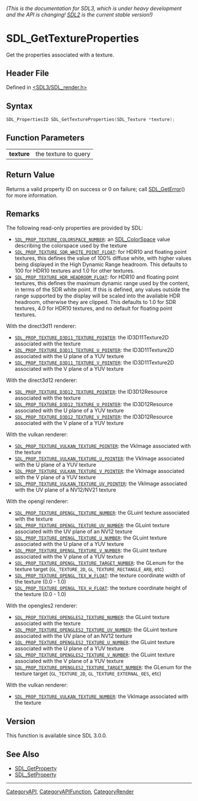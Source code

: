 ###### (This is the documentation for SDL3, which is under heavy development and the API is changing! [SDL2](https://wiki.libsdl.org/SDL2/) is the current stable version!)
# SDL_GetTextureProperties

Get the properties associated with a texture.

## Header File

Defined in [<SDL3/SDL_render.h>](https://github.com/libsdl-org/SDL/blob/main/include/SDL3/SDL_render.h)

## Syntax

```c
SDL_PropertiesID SDL_GetTextureProperties(SDL_Texture *texture);

```

## Function Parameters

|                 |                      |
| --------------- | -------------------- |
| **texture**     | the texture to query |

## Return Value

Returns a valid property ID on success or 0 on failure; call
[SDL_GetError](SDL_GetError)() for more information.

## Remarks

The following read-only properties are provided by SDL:

- [`SDL_PROP_TEXTURE_COLORSPACE_NUMBER`](SDL_PROP_TEXTURE_COLORSPACE_NUMBER):
  an [SDL_ColorSpace](SDL_ColorSpace) value describing the colorspace used
  by the texture
- [`SDL_PROP_TEXTURE_SDR_WHITE_POINT_FLOAT`](SDL_PROP_TEXTURE_SDR_WHITE_POINT_FLOAT):
  for HDR10 and floating point textures, this defines the value of 100%
  diffuse white, with higher values being displayed in the High Dynamic
  Range headroom. This defaults to 100 for HDR10 textures and 1.0 for other
  textures.
- [`SDL_PROP_TEXTURE_HDR_HEADROOM_FLOAT`](SDL_PROP_TEXTURE_HDR_HEADROOM_FLOAT):
  for HDR10 and floating point textures, this defines the maximum dynamic
  range used by the content, in terms of the SDR white point. If this is
  defined, any values outside the range supported by the display will be
  scaled into the available HDR headroom, otherwise they are clipped. This
  defaults to 1.0 for SDR textures, 4.0 for HDR10 textures, and no default
  for floating point textures.

With the direct3d11 renderer:

- [`SDL_PROP_TEXTURE_D3D11_TEXTURE_POINTER`](SDL_PROP_TEXTURE_D3D11_TEXTURE_POINTER):
  the ID3D11Texture2D associated with the texture
- [`SDL_PROP_TEXTURE_D3D11_TEXTURE_U_POINTER`](SDL_PROP_TEXTURE_D3D11_TEXTURE_U_POINTER):
  the ID3D11Texture2D associated with the U plane of a YUV texture
- [`SDL_PROP_TEXTURE_D3D11_TEXTURE_V_POINTER`](SDL_PROP_TEXTURE_D3D11_TEXTURE_V_POINTER):
  the ID3D11Texture2D associated with the V plane of a YUV texture

With the direct3d12 renderer:

- [`SDL_PROP_TEXTURE_D3D12_TEXTURE_POINTER`](SDL_PROP_TEXTURE_D3D12_TEXTURE_POINTER):
  the ID3D12Resource associated with the texture
- [`SDL_PROP_TEXTURE_D3D12_TEXTURE_U_POINTER`](SDL_PROP_TEXTURE_D3D12_TEXTURE_U_POINTER):
  the ID3D12Resource associated with the U plane of a YUV texture
- [`SDL_PROP_TEXTURE_D3D12_TEXTURE_V_POINTER`](SDL_PROP_TEXTURE_D3D12_TEXTURE_V_POINTER):
  the ID3D12Resource associated with the V plane of a YUV texture

With the vulkan renderer:

- [`SDL_PROP_TEXTURE_VULKAN_TEXTURE_POINTER`](SDL_PROP_TEXTURE_VULKAN_TEXTURE_POINTER):
  the VkImage associated with the texture
- [`SDL_PROP_TEXTURE_VULKAN_TEXTURE_U_POINTER`](SDL_PROP_TEXTURE_VULKAN_TEXTURE_U_POINTER):
  the VkImage associated with the U plane of a YUV texture
- [`SDL_PROP_TEXTURE_VULKAN_TEXTURE_V_POINTER`](SDL_PROP_TEXTURE_VULKAN_TEXTURE_V_POINTER):
  the VkImage associated with the V plane of a YUV texture
- [`SDL_PROP_TEXTURE_VULKAN_TEXTURE_UV_POINTER`](SDL_PROP_TEXTURE_VULKAN_TEXTURE_UV_POINTER):
  the VkImage associated with the UV plane of a NV12/NV21 texture

With the opengl renderer:

- [`SDL_PROP_TEXTURE_OPENGL_TEXTURE_NUMBER`](SDL_PROP_TEXTURE_OPENGL_TEXTURE_NUMBER):
  the GLuint texture associated with the texture
- [`SDL_PROP_TEXTURE_OPENGL_TEXTURE_UV_NUMBER`](SDL_PROP_TEXTURE_OPENGL_TEXTURE_UV_NUMBER):
  the GLuint texture associated with the UV plane of an NV12 texture
- [`SDL_PROP_TEXTURE_OPENGL_TEXTURE_U_NUMBER`](SDL_PROP_TEXTURE_OPENGL_TEXTURE_U_NUMBER):
  the GLuint texture associated with the U plane of a YUV texture
- [`SDL_PROP_TEXTURE_OPENGL_TEXTURE_V_NUMBER`](SDL_PROP_TEXTURE_OPENGL_TEXTURE_V_NUMBER):
  the GLuint texture associated with the V plane of a YUV texture
- [`SDL_PROP_TEXTURE_OPENGL_TEXTURE_TARGET_NUMBER`](SDL_PROP_TEXTURE_OPENGL_TEXTURE_TARGET_NUMBER):
  the GLenum for the texture target (`GL_TEXTURE_2D`,
  `GL_TEXTURE_RECTANGLE_ARB`, etc)
- [`SDL_PROP_TEXTURE_OPENGL_TEX_W_FLOAT`](SDL_PROP_TEXTURE_OPENGL_TEX_W_FLOAT):
  the texture coordinate width of the texture (0.0 - 1.0)
- [`SDL_PROP_TEXTURE_OPENGL_TEX_H_FLOAT`](SDL_PROP_TEXTURE_OPENGL_TEX_H_FLOAT):
  the texture coordinate height of the texture (0.0 - 1.0)

With the opengles2 renderer:

- [`SDL_PROP_TEXTURE_OPENGLES2_TEXTURE_NUMBER`](SDL_PROP_TEXTURE_OPENGLES2_TEXTURE_NUMBER):
  the GLuint texture associated with the texture
- [`SDL_PROP_TEXTURE_OPENGLES2_TEXTURE_UV_NUMBER`](SDL_PROP_TEXTURE_OPENGLES2_TEXTURE_UV_NUMBER):
  the GLuint texture associated with the UV plane of an NV12 texture
- [`SDL_PROP_TEXTURE_OPENGLES2_TEXTURE_U_NUMBER`](SDL_PROP_TEXTURE_OPENGLES2_TEXTURE_U_NUMBER):
  the GLuint texture associated with the U plane of a YUV texture
- [`SDL_PROP_TEXTURE_OPENGLES2_TEXTURE_V_NUMBER`](SDL_PROP_TEXTURE_OPENGLES2_TEXTURE_V_NUMBER):
  the GLuint texture associated with the V plane of a YUV texture
- [`SDL_PROP_TEXTURE_OPENGLES2_TEXTURE_TARGET_NUMBER`](SDL_PROP_TEXTURE_OPENGLES2_TEXTURE_TARGET_NUMBER):
  the GLenum for the texture target (`GL_TEXTURE_2D`,
  `GL_TEXTURE_EXTERNAL_OES`, etc)

With the vulkan renderer:

- [`SDL_PROP_TEXTURE_VULKAN_TEXTURE_NUMBER`](SDL_PROP_TEXTURE_VULKAN_TEXTURE_NUMBER):
  the VkImage associated with the texture

## Version

This function is available since SDL 3.0.0.

## See Also

- [SDL_GetProperty](SDL_GetProperty)
- [SDL_SetProperty](SDL_SetProperty)

----
[CategoryAPI](CategoryAPI), [CategoryAPIFunction](CategoryAPIFunction), [CategoryRender](CategoryRender)

